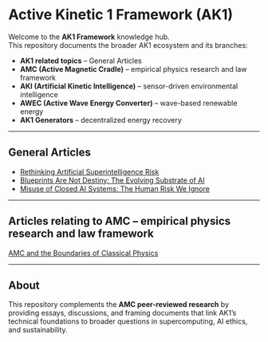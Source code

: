 # Active Kinetic 1 Framework (AK1)

Welcome to the **AK1 Framework** knowledge hub.  
This repository documents the broader AK1 ecosystem and its branches:  

- **AK1 related topics** – General Articles  
- **AMC (Active Magnetic Cradle)** – empirical physics research and law framework  
- **AKI (Artificial Kinetic Intelligence)** – sensor-driven environmental intelligence  
- **AWEC (Active Wave Energy Converter)** – wave-based renewable energy  
- **AK1 Generators** – decentralized energy recovery  

---

## General Articles
- [Rethinking Artificial Superintelligence Risk](./articles/rethinking-ASI-risk.md)  
- [Blueprints Are Not Destiny: The Evolving Substrate of AI](./articles/evolving-substrate-of-AI.md)  
- [Misuse of Closed AI Systems: The Human Risk We Ignore](./articles/closed-AI-misuse.md)  

---

## Articles relating to AMC – empirical physics research and law framework

[AMC and the Boundaries of Classical Physics](./amc-boundaries-classical-physics.md)

---


## About
This repository complements the **AMC peer-reviewed research** by providing essays, discussions, and framing documents that link AK1’s technical foundations to broader questions in supercomputing, AI ethics, and sustainability.
